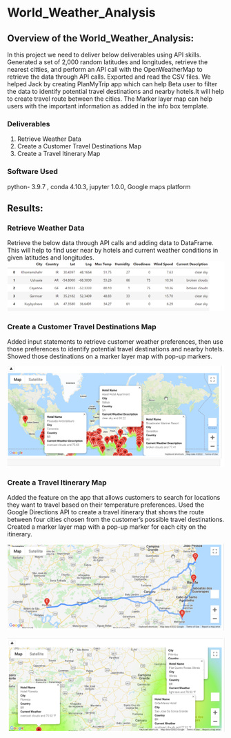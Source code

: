 # World_Weather_Analysis

## Overview of the World_Weather_Analysis:
In this project we need to deliver below deliverables using API skills. Generated a set of 2,000 random latitudes and longitudes, retrieve the nearest
citties, and perform an API call with the OpenWeatherMap to retrieve the data through API calls.
Exported and read the CSV files. We helped Jack by creating PlanMyTrip app which can help Beta user to filter the data to identify potential travel 
destinations and nearby hotels.It will help to create travel route between the cities. The Marker layer map can help users with the important information
as added in the info box template.

 
 ### Deliverables


1) Retrieve Weather Data
2) Create a Customer Travel Destinations Map
3) Create a Travel Itinerary Map


### Software Used
python- 3.9.7 , conda 4.10.3, jupyter 1.0.0, Google maps platform 

## Results:

### Retrieve Weather Data
Retrieve the below data through API calls and adding data to DataFrame. This will help to find user near by hotels and current weather conditions in given
latitudes and longitudes.
![](https://github.com/sumanpriyah/World_Weather_Analysis/blob/main/Weather_Database/weatherpy_DataFrame.png)
### Create a Customer Travel Destinations Map
Added input statements to retrieve customer weather preferences, then use those preferences to identify potential travel destinations and nearby hotels.
Showed those destinations on a marker layer map with pop-up markers.

![](https://github.com/sumanpriyah/World_Weather_Analysis/blob/main/Vacation_Search/WeatherPy_vacation_map.png)

### Create a Travel Itinerary Map

Added the feature on the app that allows customers to search for locations they want to travel based on their temperature preferences.
Used the Google Directions API to create a travel itinerary that shows the route between four cities chosen from the customer’s possible travel 
destinations. Created a marker layer map with a pop-up marker for each city on the itinerary.

![](https://github.com/sumanpriyah/World_Weather_Analysis/blob/main/Vacation_Itinerary/WeatherPy_travel_map.png)

![](https://github.com/sumanpriyah/World_Weather_Analysis/blob/main/Vacation_Itinerary/WeatherPy_travel_map_markers.png)